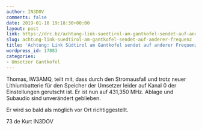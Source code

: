 ```yaml
---
author: IN3DOV
comments: false
date: 2019-01-16 19:18:30+00:00
layout: post
link: https://drc.bz/achtung-link-suedtirol-am-gantkofel-sendet-auf-anderer-frequenz/
slug: achtung-link-suedtirol-am-gantkofel-sendet-auf-anderer-frequenz
title: 'Achtung: Link Südtirol am Gantkofel sendet auf anderer Frequenz.'
wordpress_id: 17883
categories:
- Umsetzer Gantkofel
---
```


Thomas, IW3AMQ, teilt mit, dass durch den Stromausfall und trotz neuer Lithiumbatterie für den Speicher der Umsetzer leider auf Kanal 0 der Einstellungen gerutscht ist. Er ist nun auf 431,350 MHz. Ablage und Subaudio sind unverändert geblieben.

Er wird so bald als möglich vor Ort richtiggestellt.

73 de Kurt IN3DOV
